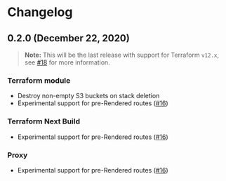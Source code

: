 # Changelog

## 0.2.0 (December 22, 2020)

> **Note:** This will be the last release with support for Terraform `v12.x`, see [#18](https://github.com/dealmore/terraform-aws-next-js/issues/18) for more information.

### Terraform module

- Destroy non-empty S3 buckets on stack deletion
- Experimental support for pre-Rendered routes ([#16](https://github.com/dealmore/terraform-aws-next-js/issues/16))

### Terraform Next Build

- Experimental support for pre-Rendered routes ([#16](https://github.com/dealmore/terraform-aws-next-js/issues/16))

### Proxy

- Experimental support for pre-Rendered routes ([#16](https://github.com/dealmore/terraform-aws-next-js/issues/16))
